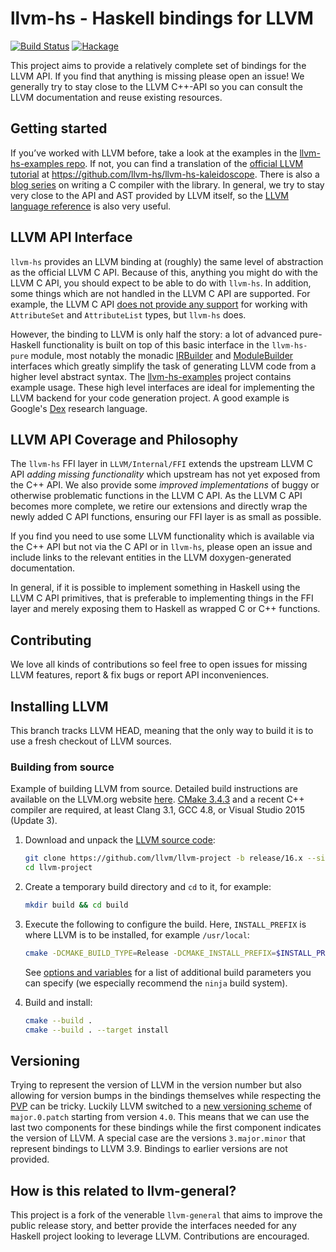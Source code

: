 # llvm-hs - Haskell bindings for LLVM

[![Build Status](https://github.com/llvm-hs/llvm-hs/actions/workflows/ci.yml/badge.svg)](https://github.com/llvm-hs/llvm-hs/actions/workflows/ci.yml) [![Hackage](https://img.shields.io/hackage/v/llvm-hs.svg)](https://hackage.haskell.org/package/llvm-hs)

This project aims to provide a relatively complete set of bindings for
the LLVM API. If you find that anything is missing please open an
issue! We generally try to stay close to the LLVM C++-API so you can
consult the LLVM documentation and reuse existing resources.

## Getting started

If you’ve worked with LLVM before, take a look at the examples in the
[llvm-hs-examples repo](https://github.com/llvm-hs/llvm-hs-examples).
If not, you can find a translation of the [official LLVM
tutorial](http://llvm.org/docs/tutorial/#kaleidoscope-implementing-a-language-with-llvm)
at https://github.com/llvm-hs/llvm-hs-kaleidoscope. There is also a
[blog series](https://blog.josephmorag.com/tags/llvm/) on writing a C
compiler with the library. In general, we try to stay very close to
the API and AST provided by LLVM itself, so the [LLVM language
reference](http://llvm.org/docs/LangRef.html) is also very useful.

## LLVM API Interface

`llvm-hs` provides an LLVM binding at (roughly) the same level of abstraction
as the official LLVM C API. Because of this, anything you might do with the
LLVM C API, you should expect to be able to do with `llvm-hs`. In addition,
some things which are not handled in the LLVM C API are supported. For example,
the LLVM C API [does not provide any
support](https://llvm.org/doxygen/group__LLVMCSupportTypes.html) for working
with `AttributeSet` and `AttributeList` types, but `llvm-hs` does.

However, the binding to LLVM is only half the story: a lot of advanced
pure-Haskell functionality is built on top of this basic interface in the
`llvm-hs-pure` module, most notably the monadic
[IRBuilder](https://hackage.haskell.org/package/llvm-hs-pure) and
[ModuleBuilder](https://hackage.haskell.org/package/llvm-hs-pure) interfaces
which greatly simplify the task of generating LLVM code from a higher level
abstract syntax. The
[llvm-hs-examples](https://github.com/llvm-hs/llvm-hs-examples/blob/master/irbuilder/Main.hs)
project contains example usage. These high level interfaces are ideal for
implementing the LLVM backend for your code generation project. A good example
is Google's [Dex](https://github.com/google-research/dex-lang) research
language.

## LLVM API Coverage and Philosophy

The `llvm-hs` FFI layer in `LLVM/Internal/FFI` extends the upstream LLVM C API
*adding missing functionality* which upstream has not yet exposed from the C++
API. We also provide some *improved implementations* of buggy or otherwise
problematic functions in the LLVM C API. As the LLVM C API becomes more
complete, we retire our extensions and directly wrap the newly added C API
functions, ensuring our FFI layer is as small as possible.

If you find you need to use some LLVM functionality which is available via the
C++ API but not via the C API or in  `llvm-hs`, please open an issue and
include links to the relevant entities in the LLVM doxygen-generated
documentation.

In general, if it is possible to implement something in Haskell using the LLVM
C API primitives, that is preferable to implementing things in the FFI layer
and merely exposing them to Haskell as wrapped C or C++ functions.

## Contributing

We love all kinds of contributions so feel free to open issues for
missing LLVM features, report & fix bugs or report API
inconveniences.

## Installing LLVM

This branch tracks LLVM HEAD, meaning that the only way to build it is to
use a fresh checkout of LLVM sources.

### Building from source

Example of building LLVM from source. Detailed build instructions are available
on the LLVM.org website [here](http://llvm.org/docs/CMake.html). [CMake
3.4.3](http://www.cmake.org/cmake/resources/software.html) and a recent C++
compiler are required, at least Clang 3.1, GCC 4.8, or Visual Studio 2015
(Update 3).

  1. Download and unpack the [LLVM source code](https://github.com/llvm/llvm-project):
     ```sh
     git clone https://github.com/llvm/llvm-project -b release/16.x --single-branch
     cd llvm-project
     ```

  2. Create a temporary build directory and `cd` to it, for example:
     ```sh
     mkdir build && cd build
     ```

  3. Execute the following to configure the build. Here, `INSTALL_PREFIX` is
     where LLVM is to be installed, for example `/usr/local`:
     ```sh
     cmake -DCMAKE_BUILD_TYPE=Release -DCMAKE_INSTALL_PREFIX=$INSTALL_PREFIX -DLLVM_PARALLEL_LINK_JOBS=1 -DLLVM_BUILD_LLVM_DYLIB=True -DLLVM_LINK_LLVM_DYLIB=True ../llvm
     ```
     See [options and variables](http://llvm.org/docs/CMake.html#options-and-variables)
     for a list of additional build parameters you can specify (we especially recommend the
     `ninja` build system).

  4. Build and install:
     ```sh
     cmake --build .
     cmake --build . --target install
     ```

## Versioning

Trying to represent the version of LLVM in the version number but also
allowing for version bumps in the bindings themselves while respecting
the [PVP](http://pvp.haskell.org/) can be tricky. Luckily LLVM switched to a
[new versioning scheme](http://blog.llvm.org/2016/12/llvms-new-versioning-scheme.html)
of `major.0.patch` starting from version `4.0`. This means that we can
use the last two components for these bindings while the first
component indicates the version of LLVM. A special case are the
versions `3.major.minor` that represent bindings to LLVM 3.9. Bindings
to earlier versions are not provided.

## How is this related to llvm-general?

This project is a fork of the venerable `llvm-general` that aims to improve the
public release story, and better provide the interfaces needed for any Haskell
project looking to leverage LLVM. Contributions are encouraged.
